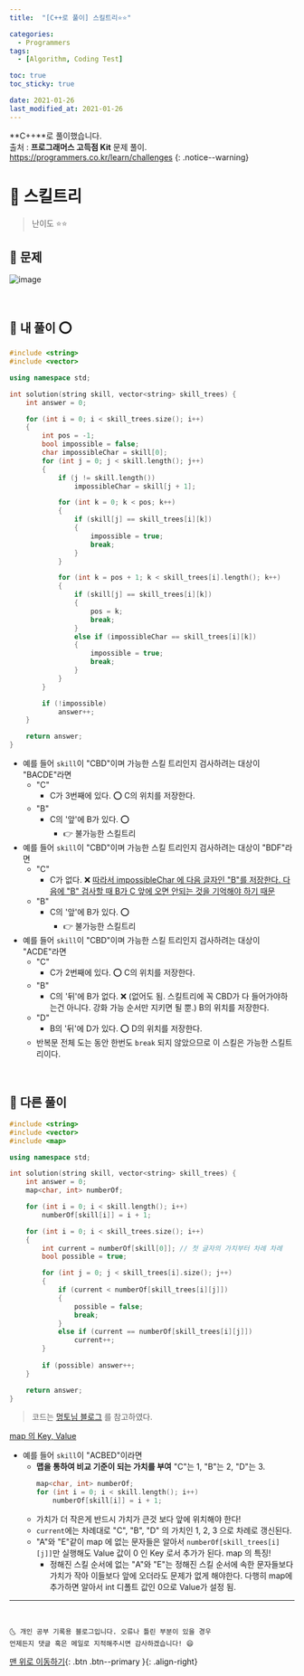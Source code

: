 ```yaml
---
title:  "[C++로 풀이] 스킬트리⭐⭐" 

categories:
  - Programmers
tags:
  - [Algorithm, Coding Test]

toc: true
toc_sticky: true

date: 2021-01-26
last_modified_at: 2021-01-26
---
```

**C++**로 풀이했습니다.  
출처 : **프로그래머스 고득점 Kit** 문제 풀이. <https://programmers.co.kr/learn/challenges>
{: .notice--warning}

# 📌 스킬트리

> 난이도 ⭐⭐

## 🚀 문제

![image](https://user-images.githubusercontent.com/42318591/105807010-7383c900-5fe8-11eb-8f5d-2d58d4276b40.png)


<br>

## 🚀 내 풀이 ⭕

```cpp
#include <string>
#include <vector>

using namespace std;

int solution(string skill, vector<string> skill_trees) {
    int answer = 0;

    for (int i = 0; i < skill_trees.size(); i++)
    {
        int pos = -1;
        bool impossible = false;
        char impossibleChar = skill[0];
        for (int j = 0; j < skill.length(); j++)
        {
            if (j != skill.length())
                impossibleChar = skill[j + 1];

            for (int k = 0; k < pos; k++)
            {
                if (skill[j] == skill_trees[i][k])
                {
                    impossible = true;
                    break;
                }
            }

            for (int k = pos + 1; k < skill_trees[i].length(); k++)
            {
                if (skill[j] == skill_trees[i][k])
                {
                    pos = k;
                    break;
                }
                else if (impossibleChar == skill_trees[i][k])
                {
                    impossible = true;
                    break;
                }
            }
        }

        if (!impossible)
            answer++;
    }

    return answer;
}
```


- 예를 들어 `skill`이 "CBD"이며 가능한 스킬 트리인지 검사하려는 대상이 "BACDE"라면
  - "C"
    - C가 3번째에 있다. ⭕ C의 위치를 저장한다.
  - "B"
    - C의 '앞'에 B가 있다. ⭕ 
      - 👉 불가능한 스킬트리
- 예를 들어 `skill`이 "CBD"이며 가능한 스킬 트리인지 검사하려는 대상이 "BDF"라면
  - "C"
    - C가 없다. ❌ <u>따라서 impossibleChar 에 다음 글자인 "B"를 저장한다. 다음에 "B" 검사할 때 B가 C 앞에 오면 안되는 것을 기억해야 하기 때문</u>
  - "B"
    - C의 '앞'에 B가 있다. ⭕
      - 👉 불가능한 스킬트리
- 예를 들어 `skill`이 "CBD"이며 가능한 스킬 트리인지 검사하려는 대상이 "ACDE"라면
  - "C"
    - C가 2번째에 있다. ⭕ C의 위치를 저장한다.
  - "B"
    - C의 '뒤'에 B가 없다. ❌ (없어도 됨. 스킬트리에 꼭 CBD가 다 들어가야하는건 아니다. 강화 가능 순서만 지키면 될 뿐.) B의 위치를 저장한다.
  - "D"
    - B의 '뒤'에 D가 있다. ⭕ D의 위치를 저장한다.
  - 반복문 전체 도는 동안 한번도 `break` 되지 않았으므로 이 스킬은 가능한 스킬트리이다.

<br>

## 🚀 다른 풀이

```cpp
#include <string>
#include <vector>
#include <map>

using namespace std;

int solution(string skill, vector<string> skill_trees) {
    int answer = 0;
    map<char, int> numberOf;

    for (int i = 0; i < skill.length(); i++)
        numberOf[skill[i]] = i + 1;

    for (int i = 0; i < skill_trees.size(); i++)
    {
        int current = numberOf[skill[0]]; // 첫 글자의 가치부터 차례 차례 
        bool possible = true;

        for (int j = 0; j < skill_trees[i].size(); j++)
        {
            if (current < numberOf[skill_trees[i][j]])
            {
                possible = false;
                break;
            }
            else if (current == numberOf[skill_trees[i][j]])
                current++;
        }
        
        if (possible) answer++;
    }

    return answer;
}
```

> 코드는 [멍토님 블로그](https://mungto.tistory.com/7) 를 참고하였다.


<u>map 의 Key, Value</u>

- 예를 들어 `skill`이 "ACBED"이라면 
  - **맵을 통하여 비교 기준이 되는 가치를 부여** "C"는 1, "B"는 2, "D"는 3. 
    ```cpp
    map<char, int> numberOf;
    for (int i = 0; i < skill.length(); i++)
        numberOf[skill[i]] = i + 1;
    ```
  - 가치가 더 작은게 반드시 가치가 큰것 보다 앞에 위치해야 한다! 
  - `current`에는 차례대로 "C", "B", "D" 의 가치인 1, 2, 3 으로 차례로 갱신된다.
  - "A"와 "E"같이 map 에 없는 문자들은 알아서 `numberOf[skill_trees[i][j]]`만 실행해도 Value 값이 0 인 Key 로서 추가가 된다. map 의 특징! 
    - 정해진 스킬 순서에 없는 "A"와 "E"는 정해진 스킬 순서에 속한 문자들보다 가치가 작아 이들보다 앞에 오더라도 문제가 없게 해야한다. 다행히 map에 추가하면 알아서 int 디폴트 값인 0으로 Value가 설정 됨.



***
<br>

    🌜 개인 공부 기록용 블로그입니다. 오류나 틀린 부분이 있을 경우 
    언제든지 댓글 혹은 메일로 지적해주시면 감사하겠습니다! 😄

[맨 위로 이동하기](#){: .btn .btn--primary }{: .align-right}